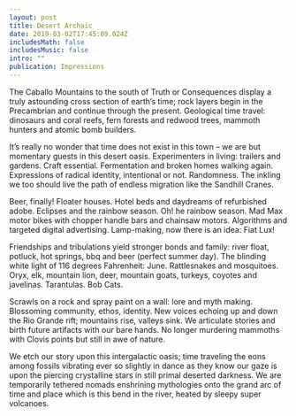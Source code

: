 ```yaml
---
layout: post
title: Desert Archaic 
date: 2019-03-02T17:45:09.024Z
includesMath: false
includesMusic: false
intro: ""
publication: Impressions 
---
```


The Caballo Mountains to the south of Truth or Consequences display a truly astounding cross section of earth’s time; rock layers begin in the Precambrian and continue through the present. Geological time travel: dinosaurs and coral reefs, fern forests and redwood trees, mammoth hunters and atomic bomb builders.

It’s really no wonder that time does not exist in this town – we are but momentary guests in this desert oasis. Experimenters in living: trailers and gardens. Craft essential. Fermentation and broken homes walking again. Expressions of radical identity, intentional or not. Randomness. The inkling we too should live the path of endless migration like the Sandhill Cranes.

Beer, finally! Floater houses. Hotel beds and daydreams of refurbished adobe. Eclipses and the rainbow season. Oh! he rainbow season. Mad Max motor bikes with chopper handle bars and chainsaw motors. Algorithms and targeted digital advertising. Lamp-making, now there is an idea: Fiat Lux!

Friendships and tribulations yield stronger bonds and family: river float, potluck, hot springs, bbq and beer (perfect summer day). The blinding white light of 116 degrees Fahrenheit: June. Rattlesnakes and mosquitoes. Oryx, elk, mountain lion, deer, mountain goats, turkeys, coyotes and javelinas. Tarantulas. Bob Cats.

Scrawls on a rock and spray paint on a wall: lore and myth making. Blossoming community, ethos, identity. New voices echoing up and down the Rio Grande rift; mountains rise, valleys sink. We articulate stories and birth future artifacts with our bare hands. No longer murdering mammoths with Clovis points but still in awe of nature.

We etch our story upon this intergalactic oasis; time traveling the eons among fossils vibrating ever so slightly in dance as they know our gaze is upon the piercing crystalline stars in still primal deserted darkness. We are temporarily tethered nomads enshrining mythologies onto the grand arc of time and place which is this bend in the river, heated by sleepy super volcanoes.
